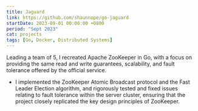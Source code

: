 ```yaml
---
title: Jaguard
link: https://github.com/shaunnope/go-jaguard
startDate: 2023-09-01 00:00:00 +0800
period: "Sept 2023"
cat: projects
tags: [Go, Docker, Distributed Systems]
---
```

Leading a team of 5, I recreated Apache ZooKeeper in Go, with a focus on providing the same read and write guarantees, scalability, and fault tolerance offered by the official service.
- I implemented the ZooKeeper Atomic Broadcast protocol and the Fast Leader Election algorithm, and rigorously tested and fixed issues relating to fault tolerance within the server cluster, ensuring that the project closely replicated the key design principles of ZooKeeper.
